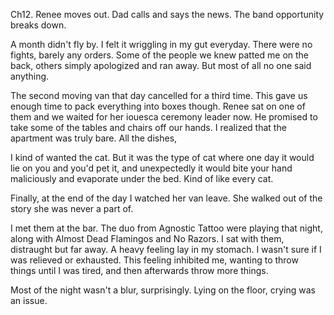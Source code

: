 Ch12. Renee moves out. Dad calls and says the news. The band opportunity breaks down.



A month didn't fly by. I felt it wriggling in my gut everyday. There were no fights, barely any orders. Some of the people we knew patted me on the back, others simply apologized and ran away. But most of all no one said anything.

The second moving van that day cancelled for a third time. This gave us enough time to pack everything into boxes though. Renee sat on one of them and we waited for her iouesca ceremony leader now. He promised to take some of the tables and chairs off our hands. I realized that the apartment was truly bare. All the dishes,




I kind of wanted the cat. But it was the type of cat where one day it would lie on you and you'd pet it, and unexpectedly it would bite your hand maliciously and evaporate under the bed. Kind of like every cat.



Finally, at the end of the day I watched her van leave. She walked out of the story she was never a part of.








I met them at the bar. The duo from Agnostic Tattoo were playing that night, along with Almost Dead Flamingos and No Razors. I sat with them, distraught but far away. A heavy feeling lay in my stomach. I wasn't sure if I was relieved or exhausted. This feeling inhibited me, wanting to throw things until I was tired, and then afterwards throw more things.


Most of the night wasn't a blur, surprisingly. Lying on the floor, crying was an issue.
